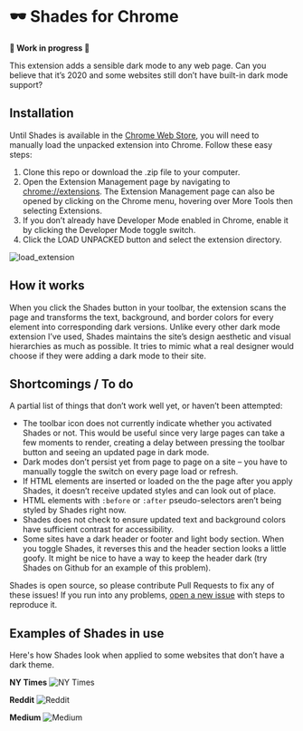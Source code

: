 # 🕶 Shades for Chrome

**🚧 Work in progress 🚧**

This extension adds a sensible dark mode to any web page. Can you believe that it’s 2020 and some websites still don’t have built-in dark mode support?

## Installation

Until Shades is available in the [Chrome Web Store](https://chrome.google.com/webstore/category/extensions), you will need to manually load the unpacked extension into Chrome. Follow these easy steps:

1. Clone this repo or download the .zip file to your computer.
1. Open the Extension Management page by navigating to [chrome://extensions](chrome://extensions). The Extension Management page can also be opened by clicking on the Chrome menu, hovering over More Tools then selecting Extensions.
1. If you don’t already have Developer Mode enabled in Chrome, enable it by clicking the Developer Mode toggle switch.
1. Click the LOAD UNPACKED button and select the extension directory.

![load_extension](https://user-images.githubusercontent.com/867615/79625096-8e89ea00-80f4-11ea-952f-ac5b8540c1be.png)

## How it works

When you click the Shades button in your toolbar, the extension scans the page and transforms the text, background, and border colors for every element into corresponding dark versions. Unlike every other dark mode extension I’ve used, Shades maintains the site’s design aesthetic and visual hierarchies as much as possible. It tries to mimic what a real designer would choose if they were adding a dark mode to their site.

## Shortcomings / To do

A partial list of things that don’t work well yet, or haven’t been attempted:

- The toolbar icon does not currently indicate whether you activated Shades or not. This would be useful since very large pages can take a few moments to render, creating a delay between pressing the toolbar button and seeing an updated page in dark mode.
- Dark modes don’t persist yet from page to page on a site – you have to manually toggle the switch on every page load or refresh.
- If HTML elements are inserted or loaded on the the page after you apply Shades, it doesn’t receive updated styles and can look out of place.
- HTML elements with `:before` or `:after` pseudo-selectors aren’t being styled by Shades right now.
- Shades does not check to ensure updated text and background colors have sufficient contrast for accessibility.
- Some sites have a dark header or footer and light body section. When you toggle Shades, it reverses this and the header section looks a little goofy. It might be nice to have a way to keep the header dark (try Shades on Github for an example of this problem).

Shades is open source, so please contribute Pull Requests to fix any of these issues! If you run into any problems, [open a new issue](https://github.com/marktron/shades-chrome/issues/new) with steps to reproduce it.

## Examples of Shades in use

Here's how Shades look when applied to some websites that don’t have a dark theme.

**NY Times**
![NY Times](http://markallen.io.s3-us-east-2.amazonaws.com/1587319235.png)

**Reddit**
![Reddit](http://markallen.io.s3-us-east-2.amazonaws.com/1587319258.png)

**Medium**
![Medium](http://markallen.io.s3-us-east-2.amazonaws.com/1587319272.png)
